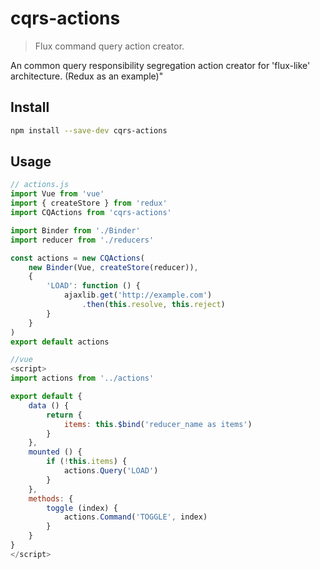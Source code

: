 # cqrs-actions

> Flux command query action creator.

 An common query responsibility segregation action creator for 'flux-like' architecture. (Redux as an example)"


## Install

```sh
npm install --save-dev cqrs-actions
```

## Usage

```js
// actions.js
import Vue from 'vue'
import { createStore } from 'redux'
import CQActions from 'cqrs-actions'

import Binder from './Binder'
import reducer from './reducers'

const actions = new CQActions(
	new Binder(Vue, createStore(reducer)),
	{
		'LOAD': function () {
			ajaxlib.get('http://example.com')
				.then(this.resolve, this.reject)
		}
	}
)
export default actions

//vue
<script>
import actions from '../actions'

export default {
	data () {
		return {
			items: this.$bind('reducer_name as items')
		}
	},
	mounted () {
		if (!this.items) {
			actions.Query('LOAD')
		}
	},
	methods: {
		toggle (index) {
			actions.Command('TOGGLE', index)
		}
	}
}
</script>
```
